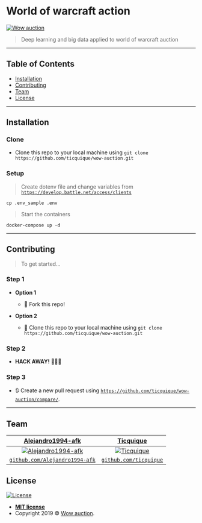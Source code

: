 
# World of warcraft action

<a href="https://github.com/ticquique/wow-auction"><img src="https://encrypted-tbn0.gstatic.com/images?q=tbn:ANd9GcSB-cWv3HL9dutj9RsvI_yEONFQLlj6Hge6FeSX9Tk53AwH7eMd" title="Wow auction" alt="Wow auction"></a>

> Deep learning and big data applied to world of warcraft auction

---

## Table of Contents

- [Installation](#installation)
- [Contributing](#contributing)
- [Team](#team)
- [License](#license)

---

## Installation

### Clone

- Clone this repo to your local machine using `git clone https://github.com/ticquique/wow-auction.git`

### Setup

> Create dotenv file and change variables from <a href="https://develop.battle.net/access/clients" target="_blank">`https://develop.battle.net/access/clients`</a>

```shell
cp .env_sample .env
```

> Start the containers

```shell
docker-compose up -d
```

---

## Contributing

> To get started...

### Step 1

- **Option 1**
  - 🍴 Fork this repo!

- **Option 2**
  - 👯 Clone this repo to your local machine using `git clone https://github.com/ticquique/wow-auction.git`

### Step 2

- **HACK AWAY!** 🔨🔨🔨

### Step 3

- 🔃 Create a new pull request using <a href="https://github.com/ticquique/wow-auction/compare/" target="_blank">`https://github.com/ticquique/wow-auction/compare/`</a>.

---

## Team

| <a href="https://github.com/Alejandro1994-afk" target="_blank">**Alejandro1994-afk**</a> | <a href="https://github.com/ticquique" target="_blank">**Ticquique**</a> |
| :---: |:---:|
| [![Alejandro1994-afk](https://github.com/Alejandro1994-afk.png?size=200)](https://github.com/Alejandro1994-afk)    | [![Ticquique](https://github.com/ticquique.png?size=200)](https://github.com/ticquique) |
| <a href="https://github.com/Alejandro1994-afk" target="_blank">`github.com/Alejandro1994-afk`</a> | <a href="https://github.com/ticquique" target="_blank">`github.com/ticquique`</a> |

## License

[![License](https://img.shields.io/:license-mit-blue.svg?style=flat-square)](http://badges.mit-license.org)

- **[MIT license](http://opensource.org/licenses/mit-license.php)**
- Copyright 2019 © <a href="https://github.com" target="_blank">Wow auction</a>.
